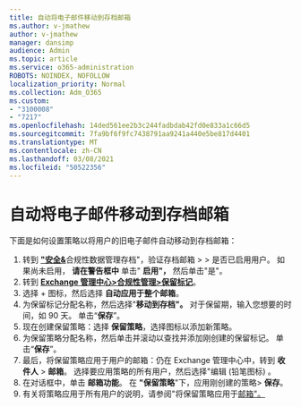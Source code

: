 ```yaml
---
title: 自动将电子邮件移动到存档邮箱
ms.author: v-jmathew
author: v-jmathew
manager: dansimp
audience: Admin
ms.topic: article
ms.service: o365-administration
ROBOTS: NOINDEX, NOFOLLOW
localization_priority: Normal
ms.collection: Adm_O365
ms.custom:
- "3100008"
- "7217"
ms.openlocfilehash: 14ded561ee2b3c244fadbdab42fd0e833a1c66d5
ms.sourcegitcommit: 7fa9bf6f9fc7438791aa9241a440e5be817d4401
ms.translationtype: MT
ms.contentlocale: zh-CN
ms.lasthandoff: 03/08/2021
ms.locfileid: "50522356"
---
```

# <a name="automatically-move-email-messages-to-the-archive-mailbox"></a>自动将电子邮件移动到存档邮箱

下面是如何设置策略以将用户的旧电子邮件自动移动到存档邮箱：

1. 转到 [**"安全&**](https://go.microsoft.com/fwlink/p/?linkid=2077143)合规性数据管理存档"，验证存档邮箱  >    >  是否已启用用户。 如果尚未启用， **请在警告框中** 单击" **启用"，** 然后单击"是"。
2. 转到 [**Exchange 管理中心>合规性管理>保留标记**](https://go.microsoft.com/fwlink/?linkid=2059104)。
3. 选择 + 图标，然后选择 **自动应用于整个邮箱**。
4. 为保留标记分配名称，然后选择"**移动到存档"。** 对于保留期，输入您想要的时间，如 90 天。 单击“**保存**”。
5. 现在创建保留策略：选择 **保留策略**，选择图标以添加新策略。
6. 为保留策略分配名称，然后单击并滚动以查找并添加刚创建的保留标记。 单击“**保存**”。
7. 最后，将保留策略应用于用户的邮箱：仍在 Exchange 管理中心中，转到 **收件人**  >  **邮箱**。 选择要应用策略的所有用户，然后选择"编辑 (铅笔图标) 。 
8. 在对话框中，单击 **邮箱功能**。 在 **"保留策略**"下，应用刚创建的策略> **保存**。
9. 有关将策略应用于所有用户的说明，请参阅"将保留策略应用于[邮箱"。](https://docs.microsoft.com/exchange/security-and-compliance/messaging-records-management/apply-retention-policy)
